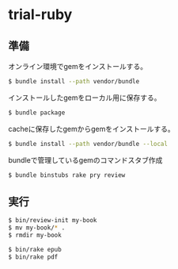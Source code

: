 trial-ruby
==========

準備
----

オンライン環境でgemをインストールする。

```sh
$ bundle install --path vendor/bundle
```

インストールしたgemをローカル用に保存する。

```sh
$ bundle package
```

cacheに保存したgemからgemをインストールする。

```sh
$ bundle install --path vendor/bundle --local
```

bundleで管理しているgemのコマンドスタブ作成

```sh
$ bundle binstubs rake pry review
```

実行
----

```sh
$ bin/review-init my-book
$ mv my-book/* .
$ rmdir my-book
```

```sh
$ bin/rake epub
$ bin/rake pdf
```
